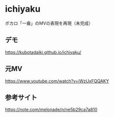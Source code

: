 # ichiyaku

ボカロ「一龠」のMVの表現を再現（未完成）

## デモ
https://kubotadaiki.github.io/ichiyaku/

## 元MV
https://www.youtube.com/watch?v=iWzUxFQQAKY

## 参考サイト
https://note.com/melonade/n/ne5b29ca7a810
